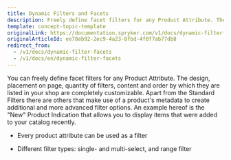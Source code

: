 ```yaml
---
title: Dynamic Filters and Facets
description: Freely define facet filters for any Product Attribute. The design, placement on page, quantity of filters, content and order are completely customizable.
template: concept-topic-template
originalLink: https://documentation.spryker.com/v1/docs/dynamic-filter-facets
originalArticleId: ee78eb92-2ec9-4a23-8fbd-4f0f7ab77db8
redirect_from:
  - /v1/docs/dynamic-filter-facets
  - /v1/docs/en/dynamic-filter-facets
---
```


You can freely define facet filters for any Product Attribute. The design, placement on page, quantity of filters, content and order by which they are listed in your shop are completely customizable. Apart from the Standard Filters there are others that make use of a product's metadata to create additional and more advanced filter options. An example hereof is the "New" Product Indication that allows you to display items that were added to your catalog recently.

- Every product attribute can be used as a filter

- Different filter types: single- and multi-select, and range filter
